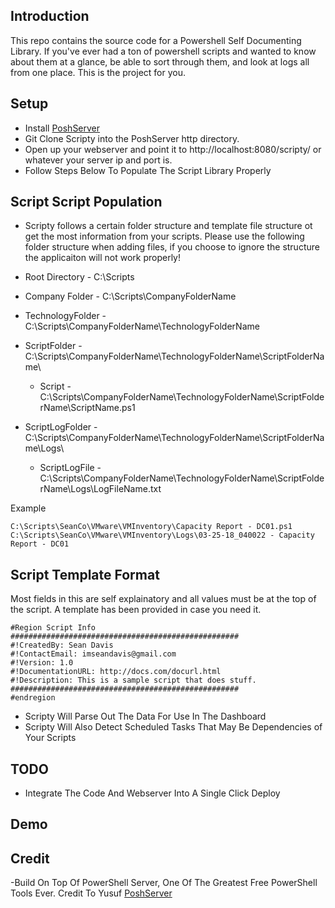 ## Introduction
This repo contains the source code for a Powershell Self Documenting Library. If you've ever had a ton of powershell scripts and wanted to know about them at a glance, be able to sort through them, and look at logs all from one place. This is the project for you.

## Setup
* Install [PoshServer](http://poshserver.net)
* Git Clone Scripty into the PoshServer http directory.
* Open up your webserver and point it to http://localhost:8080/scripty/ or whatever your server ip and port is.
* Follow Steps Below To Populate The Script Library Properly

## Script Script Population
- Scripty follows a certain folder structure and template file structure ot get the most information from your scripts. Please use the   following folder structure when adding files, if you choose to ignore the structure the applicaiton will not work properly!

- Root Directory - C:\Scripts
- Company Folder - C:\Scripts\CompanyFolderName
- TechnologyFolder - C:\Scripts\CompanyFolderName\TechnologyFolderName
- ScriptFolder - C:\Scripts\CompanyFolderName\TechnologyFolderName\ScriptFolderName\
  - Script - C:\Scripts\CompanyFolderName\TechnologyFolderName\ScriptFolderName\ScriptName.ps1
- ScriptLogFolder - C:\Scripts\CompanyFolderName\TechnologyFolderName\ScriptFolderName\Logs\
  - ScriptLogFile - C:\Scripts\CompanyFolderName\TechnologyFolderName\ScriptFolderName\Logs\LogFileName.txt

Example
```
C:\Scripts\SeanCo\VMware\VMInventory\Capacity Report - DC01.ps1
C:\Scripts\SeanCo\VMware\VMInventory\Logs\03-25-18_040022 - Capacity Report - DC01
```

## Script Template Format
Most fields in this are self explainatory and all values must be at the top of the script. A template has been provided in case you need it.
```
#Region Script Info
###################################################
#!CreatedBy: Sean Davis
#!ContactEmail: imseandavis@gmail.com
#!Version: 1.0
#!DocumentationURL: http://docs.com/docurl.html
#!Description: This is a sample script that does stuff.
###################################################
#endregion
```
- Scripty Will Parse Out The Data For Use In The Dashboard
- Scripty Will Also Detect Scheduled Tasks That May Be Dependencies of Your Scripts


## TODO
* Integrate The Code And Webserver Into A Single Click Deploy

## Demo


## Credit
-Build On Top Of PowerShell Server, One Of The Greatest Free PowerShell Tools Ever. Credit To Yusuf [PoshServer](http://poshserver.net)




